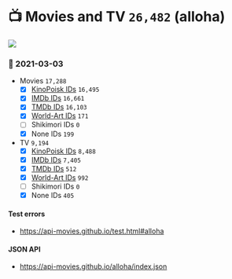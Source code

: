 # :tv: Movies and TV `26,482` (alloha)

<a href="https://API-Movies.github.io"><img src="https://API-Movies.github.io/banner.png?cache"></a>

### :date: 2021-03-03
- Movies `17,288`
  - [x] <a href="https://API-Movies.github.io/alloha/movie_kinopoisk_ids.json">KinoPoisk IDs</a> `16,495`
  - [x] <a href="https://API-Movies.github.io/alloha/movie_imdb_ids.json">IMDb IDs</a> `16,661`
  - [x] <a href="https://API-Movies.github.io/alloha/movie_tmdb_ids.json">TMDb IDs</a> `16,103`
  - [x] <a href="https://API-Movies.github.io/alloha/movie_world_art_ids.json">World-Art IDs</a> `171`
  - [ ] Shikimori IDs `0`
  - [x] None IDs `199`
- TV `9,194`
  - [x] <a href="https://API-Movies.github.io/alloha/tv_kinopoisk_ids.json">KinoPoisk IDs</a> `8,488`
  - [x] <a href="https://API-Movies.github.io/alloha/tv_imdb_ids.json">IMDb IDs</a> `7,405`
  - [x] <a href="https://API-Movies.github.io/alloha/tv_tmdb_ids.json">TMDb IDs</a> `512`
  - [x] <a href="https://API-Movies.github.io/alloha/tv_world_art_ids.json">World-Art IDs</a> `992`
  - [ ] Shikimori IDs `0`
  - [x] None IDs `405`
#### Test errors
- <a href='https://api-movies.github.io/test.html#alloha'>https://api-movies.github.io/test.html#alloha</a>
#### JSON API
- <a href='https://api-movies.github.io/alloha/index.json'>https://api-movies.github.io/alloha/index.json</a>
